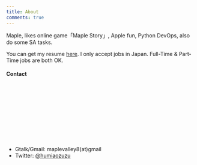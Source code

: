 ```yaml
---
title: About
comments: true
---
```


Maple, likes online game「Maple Story」, Apple fun, Python DevOps, also do some SA tasks.

You can get my resume [here](/resume.pdf). I only accept jobs in Japan. Full-Time & Part-Time jobs are both OK.

#### Contact

<div style="width:400px;height:150px;">
    <div class="github-card" data-github="humiaozuzu" data-theme="default"></div>
</div>
<script src="https://lab.lepture.com/github-cards/widget.js"></script>

- Gtalk/Gmail: maplevalley8(at)gmail
- Twitter: [@humiaozuzu](https://twitter.com/humiaozuzu)
